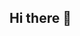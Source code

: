## Hi there 👋

<!--
**sarabalmeida/sarabalmeida** is a ✨ _special_ ✨ repository because its `README.md` (this file) appears on your GitHub profile.

<h1 align="center">✨ Olá, sou Sara Almeida 👋 ✨</h1>

<p align="center">
  <img src="https://img.shields.io/badge/QA%20Analyst-Software%20Testing-blue?style=for-the-badge" />
  <img src="https://img.shields.io/badge/Status-Always%20Learning-yellow?style=for-the-badge" />
  <img src="https://img.shields.io/badge/Focus-Quality%20Assurance-green?style=for-the-badge" />
</p>

---

## 📌 Sobre mim
🎯 Analista de Qualidade de Software com ampla experiência em **testes manuais**  
💻 Conhecimento em **QA, Jira, Confluence e metodologias ágeis**  
📚 Apaixonada por **aprendizado contínuo, colaboração em equipe e melhoria de processos**  

---

## 📜 Certificações
- 🎓 **ATC-NF** – Analista de Teste Certificado  

---

## 🚀 Tecnologias e Ferramentas
- **Testes Manuais:** funcionais, regressivos, exploratórios, usabilidade, integração, performance  
- **Testes de API:** Postman, Swagger  
- **Bancos de Dados:** Oracle PLSQL  
- **Gestão de Qualidade:** Jira, Xray, Zephyr, Confluence, TestLink  
- **Metodologias:** Scrum, BDD, ShiftLeft Testing  
- **Automação (aprendizado):** Cypress, Robot Framework  
- **Controle de versão:** Git e GitHub  
- **Metodologias Ágeis:** Scrum, Kanban  

---

## ✍️ Artigos e Conteúdos
📖 Em breve vou compartilhar meus estudos sobre **QA** e **automação**.  

---

## 📫 Onde me encontrar
- 💼 [LinkedIn](https://www.linkedin.com/in/sarabalmeida/)  
- 📧 **Email:** sara.almeida@email.com  

---

## 📝 Licença
Este perfil e conteúdos são de uso pessoal e público para aprendizado.  
